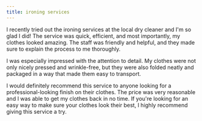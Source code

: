 ```yaml
---
title: ironing services
---
```


I recently tried out the ironing services at the local dry cleaner and I'm so glad I did! The service was quick, efficient, and most importantly, my clothes looked amazing. The staff was friendly and helpful, and they made sure to explain the process to me thoroughly.

I was especially impressed with the attention to detail. My clothes were not only nicely pressed and wrinkle-free, but they were also folded neatly and packaged in a way that made them easy to transport.

I would definitely recommend this service to anyone looking for a professional-looking finish on their clothes. The price was very reasonable and I was able to get my clothes back in no time. If you're looking for an easy way to make sure your clothes look their best, I highly recommend giving this service a try.